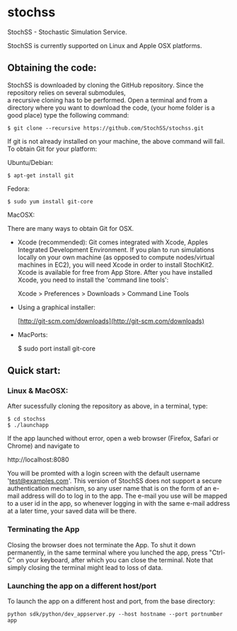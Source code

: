 stochss
=======

StochSS - Stochastic Simulation Service.  

StochSS is currently supported on Linux and Apple OSX platforms. 

## Obtaining the code:

StochSS is downloaded by cloning the GitHub repository. Since the repository relies on several submodules,  
a recursive cloning has to be performed. Open a terminal and from a directory where you want to download the code,
(your home folder is a good place) type the following command:

    $ git clone --recursive https://github.com/StochSS/stochss.git

If git is not already installed on your machine, the above command will fail. To obtain Git for your platform:

Ubuntu/Debian:

    $ apt-get install git
  
Fedora:

    $ sudo yum install git-core

MacOSX:

There are many ways to obtain Git for OSX.

* Xcode (recommended):
  Git comes integrated with Xcode, Apples Integrated Development Environment. If you plan to run simulations locally on 
  your own machine (as opposed to compute nodes/virtual machines in EC2), you will need Xcode in order to install StochKit2.
  Xcode is available for free from App Store. After you have installed Xcode, you need to install the 'command line tools':
    
  Xcode > Preferences > Downloads > Command Line Tools    
  

* Using a graphical installer:

     [http://git-scm.com/downloads](http://git-scm.com/downloads)

* MacPorts:

    $ sudo port install git-core
      

## Quick start:
  
### Linux & MacOSX:

After sucessfully cloning the repository as above, in a terminal, type:

    $ cd stochss
    $ ./launchapp

If the app launched without error, open a web browser (Firefox, Safari or Chrome) and navigate to

http://localhost:8080

You will be promted with a login screen with the default username 'test@examples.com'. This version of StochSS does not support 
a secure authentication mechanism, so any user name that is on the form of an e-mail address will do to log in to the app. 
The e-mail you use will be mapped to a user id in the app, so whenever logging in with the same e-mail address at a later time, 
your saved data will be there. 

### Terminating the App 

Closing the browser does not terminate the App. To shut it down permanently, in the same terminal where you lunched the app,
press "Ctrl-C" on your keyboard, after which you can close the terminal. Note that simply closing the terminal might lead to loss of data. 


### Launching the app on a different host/port

To launch the app on a different host and port, from the base directory:

    python sdk/python/dev_appserver.py --host hostname --port portnumber app



